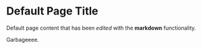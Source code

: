 # Default Page Title
Default page content that has been *edited* with the **markdown** functionality.

Garbageeee.